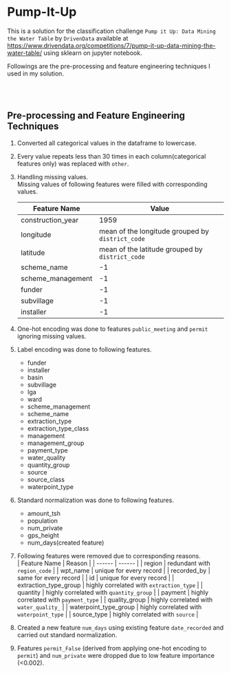 # Pump-It-Up

This is a solution for the classification challenge `Pump it Up: Data Mining the Water Table` by `DrivenData` available at <br /> https://www.drivendata.org/competitions/7/pump-it-up-data-mining-the-water-table/ using sklearn on jupyter notebook.

Followings are the pre-processing and feature engineering techniques I used in my solution.

<br />
<br />

## Pre-processing and Feature Engineering Techniques
1. Converted all categorical values in the dataframe to lowercase.
2. Every value repeats less than 30 times in each column(categorical features only) was replaced with `other`. 
3. Handling missing values. <br />
   Missing values of following features were filled with corresponding values.<br />

    | Feature Name | Value |
    | ------ | ------ |
    | construction_year | 1959|
    | longitude | mean of the longitude grouped by `district_code` |
    | latitude | mean of the latitude grouped by `district_code` |
    | scheme_name | -1|
    | scheme_management | -1 |
    | funder | -1 |
    | subvillage | -1 |
    | installer | -1 |
4. One-hot encoding was done to features `public_meeting` and `permit` ignoring missing values.
5. Label encoding was done to following features.
    * funder
    * installer
    * basin
    * subvillage
    * lga
    * ward 
    * scheme_management 
    * scheme_name
    * extraction_type
    * extraction_type_class
    * management
    * management_group
    * payment_type
    * water_quality
    * quantity_group
    * source
    * source_class
    * waterpoint_type
6. Standard normalization was done to following features.
    * amount_tsh
    * population
    * num_private
    * gps_height
    * num_days(created feature)
7. Following features were removed due to corresponding reasons.<br />
    | Feature Name | Reason |
    | ------ | ------ |
    | region | redundant with `region_code` |
    | wpt_name | unique for every record |
    | recorded_by | same for every record |
    | id | unique for every record |
    | extraction_type_group | highly correlated with `extraction_type` |
    | quantity | highly correlated with `quantity_group` |
    | payment | highly correlated with `payment_type` |
    | quality_group | highly correlated with `water_quality_` |
    | waterpoint_type_group | highly correlated with `waterpoint_type` |
    | source_type | highly correlated with `source` |
8. Created a new feature `num_days` using existing feature `date_recorded` and carried out standard normalization.
9. Features `permit_False` (derived from applying one-hot encoding to `permit`) and `num_private` were dropped due to low feature importance (<0.002).
